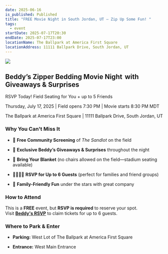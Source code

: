 ```yaml
---
date: 2025-06-16
is_published: Published
title: "FREE Movie Night in South Jordan, UT – Zip Up Some Fun! "
tags:
  - event
startDate: 2025-07-17T20:30
endDate: 2025-07-17T23:00
locationName: The Ballpark at America First Square
locationAddress: 11111 Ballpark Drive, South Jordan, UT
---
```

![](/media/Screenshot%202025-06-16%20at%203.30.48%E2%80%AFPM.png)

## Beddy’s Zipper Bedding Movie Night  with Giveaways & Surprises

RSVP Today! Field Seating for You + up to 5 Friends

Thursday, July 17, 2025 | Field opens 7:30 PM | Movie starts 8:30 PM MDT

The Ballpark at America First Square | 11111 Ballpark Drive, South Jordan, UT

### Why You Can't Miss It

*   🍿 **Free Community Screening** of _The Sandlot_ on the field
    
*   🎁 **Exclusive Beddy’s Giveaways & Surprises** throughout the night
    
*   🧺 **Bring Your Blanket** (no chairs allowed on the field—stadium seating available)
    
*   👨‍👩‍👧‍👦 **RSVP for Up to 6 Guests** (perfect for families and friend groups)
    
*   🎉 **Family-Friendly Fun** under the stars with great company
    

### How to Attend

This is a **FREE** event, but **RSVP is required** to reserve your spot.  
Visit [**Beddy's RSVP**](https://docs.google.com/forms/d/e/1FAIpQLSfqUNRS3SeweZNrzlLMGyYddkl2LOZf2kYEBj4Z7oOwju5Apw/viewform) to claim tickets for up to 6 guests.

### Where to Park & Enter

*   **Parking:** West Lot of The Ballpark at America First Square
    
*   **Entrance:** West Main Entrance